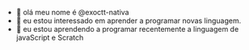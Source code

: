 - 👋 olá meu nome é @exoctt-nativa
- 👀 eu estou interessado em aprender a programar novas linguagem.
- 🌱 eu estou aprendendo a programar recentemente a linguagem de javaScript e Scratch
